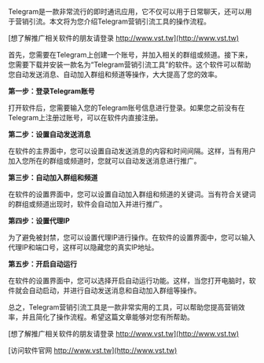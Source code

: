 Telegram是一款非常流行的即时通讯应用，它不仅可以用于日常聊天，还可以用于营销引流。本文将为您介绍Telegram营销引流工具的操作流程。

[想了解推广相关软件的朋友请登录 http://www.vst.tw](http://www.vst.tw)

首先，您需要在Telegram上创建一个账号，并加入相关的群组或频道。接下来，您需要下载并安装一款名为“Telegram营销引流工具”的软件。这个软件可以帮助您自动发送消息、自动加入群组和频道等操作，大大提高了您的效率。

**第一步：登录Telegram账号**

打开软件后，您需要输入您的Telegram账号信息进行登录。如果您之前没有在Telegram上注册过账号，可以在软件内直接注册。

**第二步：设置自动发送消息**

在软件的主界面中，您可以设置自动发送消息的内容和时间间隔。这样，当有用户加入您所在的群组或频道时，您就可以自动发送消息进行推广。

**第三步：自动加入群组和频道**

在软件的设置界面中，您可以设置自动加入群组和频道的关键词。当有符合关键词的群组或频道出现时，软件会自动加入并进行推广。

**第四步：设置代理IP**

为了避免被封禁，您可以设置代理IP进行操作。在软件的设置界面中，您可以输入代理IP和端口号，这样可以隐藏您的真实IP地址。

**第五步：开启自动运行**

在软件的设置界面中，您可以选择开启自动运行功能。这样，当您打开电脑时，软件就会自动启动，并进行自动发送消息和自动加入群组等操作。

总之，Telegram营销引流工具是一款非常实用的工具，可以帮助您提高营销效率，并且简化了操作流程。希望这篇文章能够对您有所帮助。

[想了解推广相关软件的朋友请登录 http://www.vst.tw](http://www.vst.tw)


[访问软件官网 http://www.vst.tw](http://www.vst.tw)
